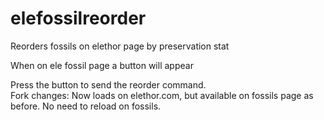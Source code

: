 # elefossilreorder
Reorders fossils on elethor page by preservation stat


When on ele fossil page a button will appear

Press the button to send the reorder command. \
Fork changes: Now loads on elethor.com, but available on fossils page as before. No need to reload on fossils.

